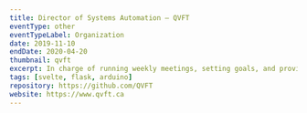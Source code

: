 ```yaml
---
title: Director of Systems Automation – QVFT
eventType: other
eventTypeLabel: Organization
date: 2019-11-10
endDate: 2020-04-20
thumbnail: qvft
excerpt: In charge of running weekly meetings, setting goals, and providing technical assistance to team members. The Systems Automation team is building an software system for adjusting environment variables, such as temperature or light intensity, in order to maximize crop yield.
tags: [svelte, flask, arduino]
repository: https://github.com/QVFT
website: https://www.qvft.ca
---
```

